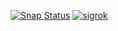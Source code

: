 [![Snap Status](https://build.snapcraft.io/badge/ilya-epifanov/sigrok-suite.svg)](https://build.snapcraft.io/user/ilya-epifanov/sigrok-suite)
[![sigrok](https://snapcraft.io/sigrok-suite/badge.svg)](https://snapcraft.io/sigrok-suite)
